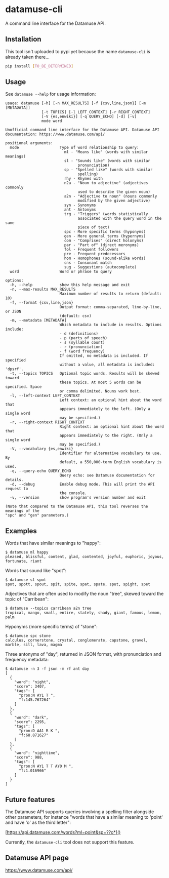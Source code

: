 # datamuse-cli

A command line interface for the Datamuse API.

## Installation

This tool isn't uploaded to pypi yet because the name `datamuse-cli` is already taken there...

```bash
pip install [TO_BE_DETERMINED]
```

## Usage

See `datamuse --help` for usage information:
```
usage: datamuse [-h] [-n MAX_RESULTS] [-f {csv,line,json}] [-m [METADATA]]
                [-t TOPICS] [-l LEFT_CONTEXT] [-r RIGHT_CONTEXT]
                [-V {es,enwiki}] [-q QUERY_ECHO] [-d] [-v]
                mode word

Unofficial command line interface for the Datamuse API. Datamuse API
documentation: https://www.datamuse.com/api/

positional arguments:
  mode                  Type of word relationship to query:
                          ml - "Means like" (words with similar meanings)
                          sl - "Sounds like" (words with similar
                                pronunciation)
                          sp - "Spelled like" (words with similar
                                spelling)
                          rhy - Rhymes with
                          n2a - "Noun to adjective" (adjectives commonly
                                used to describe the given noun)
                          a2n - "Adjective to noun" (nouns commonly
                                modified by the given adjective)
                          syn - Synonyms
                          ant - Antonyms
                          trg - "Triggers" (words statistically
                                associated with the query word in the same
                                piece of text)
                          spc - More specific terms (hyponyms)
                          gen - More general terms (hypernyms)
                          com - "Comprises" (direct holonyms)
                          par - "Part of" (direct meronyms)
                          fol - Frequent followers
                          pre - Frequent predecessors
                          hom - Homophones (sound-alike words)
                          cns - Consonant match
                          sug - Suggestions (autocomplete)
  word                  Word or phrase to query

options:
  -h, --help            show this help message and exit
  -n, --max-results MAX_RESULTS
                        Maximum number of results to return (default: 10)
  -f, --format {csv,line,json}
                        Output format: comma-separated, line-by-line, or JSON
                        (default: csv)
  -m, --metadata [METADATA]
                        Which metadata to include in results. Options include:
                        - d (definitions)
                        - p (parts of speech)
                        - s (syllable count)
                        - r (pronunciation)
                        - f (word frequency)
                        If omitted, no metadata is included. If specified
                        without a value, all metadata is included: 'dpsrf'.
  -t, --topics TOPICS   Optional topic words. Results will be skewed toward
                        these topics. At most 5 words can be specified. Space
                        or comma delimited. Nouns work best.
  -l, --left-context LEFT_CONTEXT
                        Left context: an optional hint about the word that
                        appears immediately to the left. (Only a single word
                        may be specified.)
  -r, --right-context RIGHT_CONTEXT
                        Right context: an optional hint about the word that
                        appears immediately to the right. (Only a single word
                        may be specified.)
  -V, --vocabulary {es,enwiki}
                        Identifier for alternative vocabulary to use. By
                        default, a 550,000-term English vocabulary is used.
  -q, --query-echo QUERY_ECHO
                        Query echo: see Datamuse documentation for details.
  -d, --debug           Enable debug mode. This will print the API request to
                        the console.
  -v, --version         show program's version number and exit

(Note that compared to the Datamuse API, this tool reverses the meanings of the
"spc" and "gen" parameters.)
```

## Examples

Words that have similar meanings to "happy":
```
$ datamuse ml happy
pleased, blissful, content, glad, contented, joyful, euphoric, joyous, fortunate, riant
```

Words that sound like "spot":
```
$ datamuse sl spot
spot, spott, spout, spit, spite, spat, spate, sput, spight, spet
```

Adjectives that are often used to modify the noun "tree", skewed toward the topic of "Carribean":
```
$ datamuse --topics carribean a2n tree
tropical, mango, small, entire, stately, shady, giant, famous, lemon, palm
```

Hyponyms (more specific terms) of "stone":
```
$ datamuse spc stone
calculus, cornerstone, crystal, conglomerate, capstone, gravel, marble, sill, lava, magma
```

Three antonyms of "day", returned in JSON format, with pronunciation and frequency metadata:
```
$ datamuse -n 3 -f json -m rf ant day
[
  {
    "word": "night",
    "score": 3407,
    "tags": [
      "pron:N AY1 T ",
      "f:145.767264"
    ]
  },
  {
    "word": "dark",
    "score": 2295,
    "tags": [
      "pron:D AA1 R K ",
      "f:68.871627"
    ]
  },
  {
    "word": "nighttime",
    "score": 988,
    "tags": [
      "pron:N AY1 T T AY0 M ",
      "f:1.016966"
    ]
  }
]
```

## Future features

The Datamuse API supports queries involving a spelling filter alongside other
parameters, for instance "words that have a similar meaning to 'point' and have
'o' as the third letter":

[https://api.datamuse.com/words?ml=point&sp=??o*]()

Currently, the `datamuse-cli` tool does not support this feature.


## Datamuse API page

https://www.datamuse.com/api/

